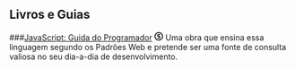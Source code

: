 Livros e Guias
--------------

###[JavaScript: Guida do Programador](http://www.livrojavascript.com.br/) ![Paid](/images/paid.png)
Uma obra que ensina essa linguagem segundo os Padrões Web e pretende ser uma fonte de consulta valiosa no seu dia-a-dia de desenvolvimento.
